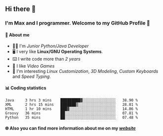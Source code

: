 ## Hi there 👋
### I'm Max and I programmer. Welcome to my GitHub Profile 🙂

#### 📝 **About me**
- 👨‍💻 I'm _Junior Python/Java Developer_
- 🖥️ I very like **Linux/GNU Operating Systems**.
- ⌨️ I write code more than _2 years_
- 👾 I like _Video Games_
- 👀 I'm interesting _Linux Customization_, _3D Modeling_, _Custom Keyboards_ and _Speed Typing_.

#### 📊 **Coding statistics**
<!--START_SECTION:waka-->
```text
Java     3 hrs 3 mins    █████████▓░░░░░░░░░░░░░░░   38.90 % 
XML      2 hrs 15 mins   ███████▒░░░░░░░░░░░░░░░░░   28.81 % 
HTML     1 hr 10 mins    ███▓░░░░░░░░░░░░░░░░░░░░░   14.86 % 
Groovy   36 mins         ██░░░░░░░░░░░░░░░░░░░░░░░   07.81 % 
Python   35 mins         ██░░░░░░░░░░░░░░░░░░░░░░░   07.48 % 
```
<!--END_SECTION:waka-->

#### 🌐 **Also you can find more information about me on my _[website](https://merive.herokuapp.com/)_**
